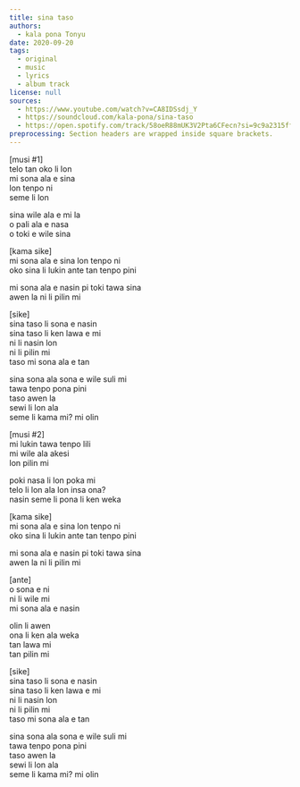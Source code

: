 ```yaml
---
title: sina taso
authors:
  - kala pona Tonyu
date: 2020-09-20
tags:
  - original
  - music
  - lyrics
  - album track
license: null
sources:
  - https://www.youtube.com/watch?v=CA8IDSsdj_Y
  - https://soundcloud.com/kala-pona/sina-taso
  - https://open.spotify.com/track/58oeR88mUK3V2Pta6CFecn?si=9c9a2315ffaf4d53
preprocessing: Section headers are wrapped inside square brackets.
---
```


\[musi #1]  \
telo tan oko li lon  \
mi sona ala e sina  \
lon tenpo ni  \
seme li lon

sina wile ala e mi la  \
o pali ala e nasa  \
o toki e wile sina

\[kama sike]  \
mi sona ala e sina lon tenpo ni  \
oko sina li lukin ante tan tenpo pini

mi sona ala e nasin pi toki tawa sina  \
awen la ni li pilin mi

\[sike]  \
sina taso li sona e nasin  \
sina taso li ken lawa e mi  \
ni li nasin lon  \
ni li pilin mi  \
taso mi sona ala e tan

sina sona ala sona e wile suli mi  \
tawa tenpo pona pini  \
taso awen la  \
sewi li lon ala  \
seme li kama mi? mi olin

\[musi #2]  \
mi lukin tawa tenpo lili  \
mi wile ala akesi  \
lon pilin mi

poki nasa li lon poka mi  \
telo li lon ala lon insa ona?  \
nasin seme li pona li ken weka

\[kama sike]  \
mi sona ala e sina lon tenpo ni  \
oko sina li lukin ante tan tenpo pini

mi sona ala e nasin pi toki tawa sina  \
awen la ni li pilin mi

\[ante]  \
o sona e ni  \
ni li wile mi  \
mi sona ala e nasin

olin li awen  \
ona li ken ala weka  \
tan lawa mi  \
tan pilin mi

\[sike]  \
sina taso li sona e nasin  \
sina taso li ken lawa e mi  \
ni li nasin lon  \
ni li pilin mi  \
taso mi sona ala e tan

sina sona ala sona e wile suli mi  \
tawa tenpo pona pini  \
taso awen la  \
sewi li lon ala  \
seme li kama mi? mi olin
